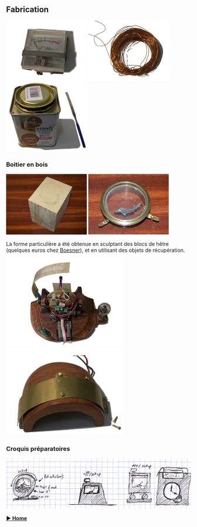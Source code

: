 ## Fabrication

<img src="../images/vumetre.png" alt="vumetre" width="220" />
<img src="../images/wire.png"    alt="copper wire" width="220" />
<img src="../images/vernis.png"  alt="vernis" width="220" />

### Boitier en bois

<img src="../images/wood.png"  alt="wood"           width="220" />
<img src="../images/dial.png"  alt="dial"           width="220" />

La forme particulière a été obtenue en sculptant des blocs de hêtre (quelques euros chez [Boesner](https://www.boesner.fr/)), et en utilisant des objets de récupération.

![boitier](../images/boitier-2.png)![boitier](../images/boitier-3.png)

### Croquis préparatoires

![sketches](../images/sketches.png)



**[► Home](../index.md)**
